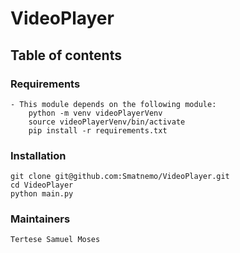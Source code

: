 # VideoPlayer


## Table of contents

### Requirements		
	- This module depends on the following module:						python -m venv videoPlayerVenv
		source videoPlayerVenv/bin/activate
		pip install -r requirements.txt
### Installation
	git clone git@github.com:Smatnemo/VideoPlayer.git
	cd VideoPlayer
	python main.py 
		
### Maintainers
	Tertese Samuel Moses